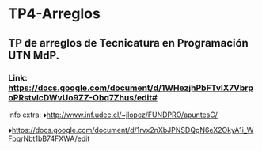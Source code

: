 # TP4-Arreglos
## TP de arreglos de Tecnicatura en Programación UTN MdP.
### Link: https://docs.google.com/document/d/1WHezjhPbFTvlX7VbrpoPRstvIcDWvUo9ZZ-Obq7Zhus/edit#
info extra:
♦http://www.inf.udec.cl/~jlopez/FUNDPRO/apuntesC/

♦https://docs.google.com/document/d/1rvx2nXbJPNSDQgN6eX2OkyA1i_WFpqrNbt1bB74FXWA/edit
